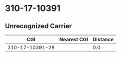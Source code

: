 # 310-17-10391
## Unrecognized Carrier


| CGI | Nearest CGI | Distance |
|-----|-------------|----------|
| 310-17-10391-28 |  | 0.0 |
